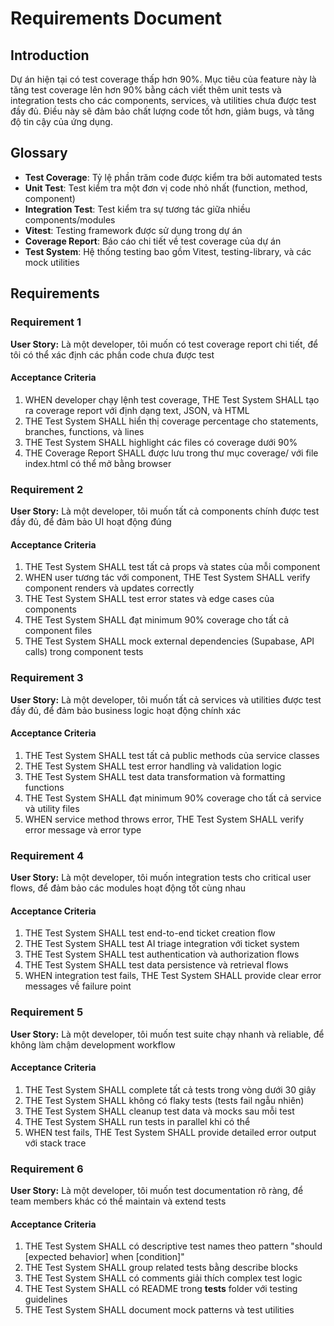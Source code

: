 # Requirements Document

## Introduction

Dự án hiện tại có test coverage thấp hơn 90%. Mục tiêu của feature này là tăng test coverage lên hơn 90% bằng cách viết thêm unit tests và integration tests cho các components, services, và utilities chưa được test đầy đủ. Điều này sẽ đảm bảo chất lượng code tốt hơn, giảm bugs, và tăng độ tin cậy của ứng dụng.

## Glossary

- **Test Coverage**: Tỷ lệ phần trăm code được kiểm tra bởi automated tests
- **Unit Test**: Test kiểm tra một đơn vị code nhỏ nhất (function, method, component)
- **Integration Test**: Test kiểm tra sự tương tác giữa nhiều components/modules
- **Vitest**: Testing framework được sử dụng trong dự án
- **Coverage Report**: Báo cáo chi tiết về test coverage của dự án
- **Test System**: Hệ thống testing bao gồm Vitest, testing-library, và các mock utilities

## Requirements

### Requirement 1

**User Story:** Là một developer, tôi muốn có test coverage report chi tiết, để tôi có thể xác định các phần code chưa được test

#### Acceptance Criteria

1. WHEN developer chạy lệnh test coverage, THE Test System SHALL tạo ra coverage report với định dạng text, JSON, và HTML
2. THE Test System SHALL hiển thị coverage percentage cho statements, branches, functions, và lines
3. THE Test System SHALL highlight các files có coverage dưới 90%
4. THE Coverage Report SHALL được lưu trong thư mục coverage/ với file index.html có thể mở bằng browser

### Requirement 2

**User Story:** Là một developer, tôi muốn tất cả components chính được test đầy đủ, để đảm bảo UI hoạt động đúng

#### Acceptance Criteria

1. THE Test System SHALL test tất cả props và states của mỗi component
2. WHEN user tương tác với component, THE Test System SHALL verify component renders và updates correctly
3. THE Test System SHALL test error states và edge cases của components
4. THE Test System SHALL đạt minimum 90% coverage cho tất cả component files
5. THE Test System SHALL mock external dependencies (Supabase, API calls) trong component tests

### Requirement 3

**User Story:** Là một developer, tôi muốn tất cả services và utilities được test đầy đủ, để đảm bảo business logic hoạt động chính xác

#### Acceptance Criteria

1. THE Test System SHALL test tất cả public methods của service classes
2. THE Test System SHALL test error handling và validation logic
3. THE Test System SHALL test data transformation và formatting functions
4. THE Test System SHALL đạt minimum 90% coverage cho tất cả service và utility files
5. WHEN service method throws error, THE Test System SHALL verify error message và error type

### Requirement 4

**User Story:** Là một developer, tôi muốn integration tests cho critical user flows, để đảm bảo các modules hoạt động tốt cùng nhau

#### Acceptance Criteria

1. THE Test System SHALL test end-to-end ticket creation flow
2. THE Test System SHALL test AI triage integration với ticket system
3. THE Test System SHALL test authentication và authorization flows
4. THE Test System SHALL test data persistence và retrieval flows
5. WHEN integration test fails, THE Test System SHALL provide clear error messages về failure point

### Requirement 5

**User Story:** Là một developer, tôi muốn test suite chạy nhanh và reliable, để không làm chậm development workflow

#### Acceptance Criteria

1. THE Test System SHALL complete tất cả tests trong vòng dưới 30 giây
2. THE Test System SHALL không có flaky tests (tests fail ngẫu nhiên)
3. THE Test System SHALL cleanup test data và mocks sau mỗi test
4. THE Test System SHALL run tests in parallel khi có thể
5. WHEN test fails, THE Test System SHALL provide detailed error output với stack trace

### Requirement 6

**User Story:** Là một developer, tôi muốn test documentation rõ ràng, để team members khác có thể maintain và extend tests

#### Acceptance Criteria

1. THE Test System SHALL có descriptive test names theo pattern "should [expected behavior] when [condition]"
2. THE Test System SHALL group related tests bằng describe blocks
3. THE Test System SHALL có comments giải thích complex test logic
4. THE Test System SHALL có README trong **tests** folder với testing guidelines
5. THE Test System SHALL document mock patterns và test utilities
